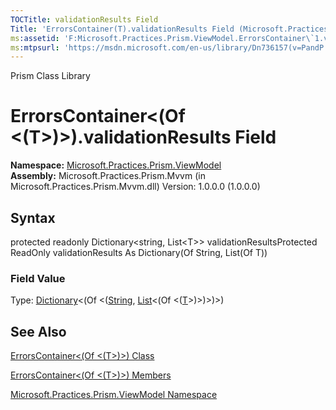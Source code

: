 ```yaml
---
TOCTitle: validationResults Field
Title: 'ErrorsContainer(T).validationResults Field (Microsoft.Practices.Prism.ViewModel)'
ms:assetid: 'F:Microsoft.Practices.Prism.ViewModel.ErrorsContainer\`1.validationResults'
ms:mtpsurl: 'https://msdn.microsoft.com/en-us/library/Dn736157(v=PandP.50)'
---
```


Prism Class Library

ErrorsContainer&lt;(Of &lt;(T&gt;)&gt;).validationResults Field
===================================================================

**Namespace:** [Microsoft.Practices.Prism.ViewModel](https://msdn.microsoft.com/library/microsoft.practices.prism.viewmodel)
**Assembly:** Microsoft.Practices.Prism.Mvvm (in Microsoft.Practices.Prism.Mvvm.dll) Version: 1.0.0.0 (1.0.0.0)

## Syntax


protected readonly Dictionary&lt;string, List&lt;T&gt;&gt; validationResultsProtected ReadOnly validationResults As Dictionary(Of String, List(Of T))
### Field Value

Type: [Dictionary](http://msdn.microsoft.com/en-us/library/xfhwa508)&lt;(Of &lt;([String](http://msdn.microsoft.com/en-us/library/s1wwdcbf), [List](http://msdn.microsoft.com/en-us/library/6sh2ey19)&lt;(Of &lt;([T](https://msdn.microsoft.com/library/microsoft.practices.prism.viewmodel.errorscontainer%601)&gt;)&gt;)&gt;)&gt;)

See Also
--------


[ErrorsContainer&lt;(Of &lt;(T&gt;)&gt;) Class](https://msdn.microsoft.com/library/microsoft.practices.prism.viewmodel.errorscontainer%601)

[ErrorsContainer&lt;(Of &lt;(T&gt;)&gt;) Members](https://msdn.microsoft.com/allmembers.t:microsoft.practices.prism.viewmodel.errorscontainer%601)

[Microsoft.Practices.Prism.ViewModel Namespace](https://msdn.microsoft.com/library/microsoft.practices.prism.viewmodel)
